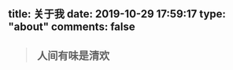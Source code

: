 title: 关于我
date: 2019-10-29 17:59:17
type: "about"
comments: false
---
## <blockquote class="blockquote-center">人间有味是清欢</blockquote>